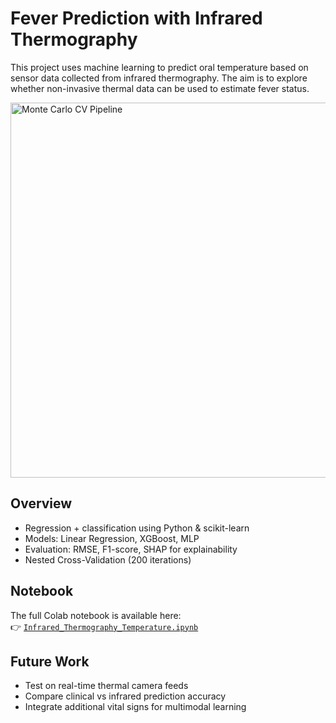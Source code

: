 # Fever Prediction with Infrared Thermography

This project uses machine learning to predict oral temperature based on sensor data collected from infrared thermography. The aim is to explore whether non-invasive thermal data can be used to estimate fever status.

<img src="https://figures.semanticscholar.org/8d02352736f83f0d153ec956b610ee1d79a404e2/5-Figure2-1.png" alt="Monte Carlo CV Pipeline" width="600">

## Overview

- Regression + classification using Python & scikit-learn  
- Models: Linear Regression, XGBoost, MLP  
- Evaluation: RMSE, F1-score, SHAP for explainability  
- Nested Cross-Validation (200 iterations)

## Notebook

The full Colab notebook is available here:  
👉 [`Infrared_Thermography_Temperature.ipynb`](./Infrared_Thermography_Temperature.ipynb)


## Future Work

- Test on real-time thermal camera feeds  
- Compare clinical vs infrared prediction accuracy  
- Integrate additional vital signs for multimodal learning
